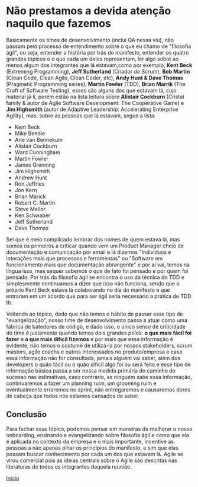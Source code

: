 # Não prestamos a devida atenção naquilo que fazemos

Basicamente os times de desenvolvimento (inclui QA nessa viu), não passam pelo processo de entendimento sobre o que eu chamo de "filosofia ágil", ou seja, entender a história por trás do manifesto, entender os quatro grandes tópicos e o que cada um deles representam, ler algo sobre ao menos algum dos integrantes que lá estavam,como por exemplo, **Kent Beck** (Extreming Programming), **Jeff Sutherland** (Criador do Scrum), **Bob Martin** (Clean Code, Clean Agile, Clean Coder, etc), **Andy Hunt & Dave Thomas** (Pragmatic Programming series), **Martin Fowler** (TDD), **Brian Marrik** (The Craft of Software Testing), esses são alguns dos que estavam lá, cujo material já li, porém estão na lista leitura sobre **Alistair Cockburn** (Cristal family & autor de Agile Software Development: The Cooperative Game) e **Jim Highsmith** (autor de Adaptive Leadership: Accelerating Enterprise Agility), mas, sobre as pessoas que lá estavam, segue a lista: 
- Kent Beck
- Mike Beedle
- Arie van Bennekum
- Alistair Cockburn
- Ward Cunningham
- Martin Fowler
- James Grenning
- Jim Highsmith
- Andrew Hunt
- Ron Jeffries
- Jon Kern
- Brian Marick
- Robert C. Martin
- Steve Mellor
- Ken Schwaber
- Jeff Sutherland
- Dave Thomas

Sei que é meio complicado lembrar dos nomes de quem estava lá, mas somos os primeiros a criticar quando vem um Product Manager cheio de documentação e comunicação por email e lá dizemos "Indivíduos e interações mais que processos e ferramentas" ou "Software em funcionamento mais que documentação abrangente" e por aí vai, temos na língua isso, mas sequer sabemos o que de fato foi pensado e por quem foi pensado. Por trás da filosofia ágil se encontra o uso da técnica do TDD e simplesmente continuamos a dizer que isso não funciona, sendo que o próprio Kent Beck estava lá colaborando no dia do manifesto e que entraram em um acordo que para ser ágil seria necessário a prática de TDD tb.

Voltando ao tópico, dado que não temos o hábito de passar esse tipo de "evangelização", nosso time de desenvolvimento passa a atuar como uma fábrica de batedores  de código, e dado isso, o único senso de criticidade do time é justamente quando temos dois grandes polos: **o que mais fácil foi fazer** e **o que mais difícil fizemos** e por mais que essa informação é evidente, não temos o costume de utilizá-la por nossos stakeholders,  scrum masters, agile coachs e outros interessados no produto/empresa e caso essa informação não for consultada, jamais alguém vai saber, além dos developers o quão fácil ou o quão difícil algo foi ou será feito e esse tipo de informação básica passa a ser nossa medida primária do caminho do sucesso nas estimativas, caso contrário, se ninguém sabe essa informação, continuaremos a fazer um planning ruim, um grooming ruim e eventualmente erraremos no sprint, não entregaremos e causaremos dores de cabeça que todos nós estamos cansados de saber.

## Conclusão

Para fechar esse tópico, podemos pensar em maneiras de melhorar o nosso onboarding, ensinando e evangelizando sobre filosofia ágil e como que ela é aplicada no contexto da empresa e o mais importante, incentive as pessoas a não apenas olhar os princípios do manifesto, e sim que elas possam buscar conhecimento por cada um dos que estavam lá. Agile se virou comercial pois as ideias centrais sobre o Agile são descritas nas literaturas de todos os integrantes daquela reunião.

[Início](https://github.com/thiagomarquessp/dividir-para-conquistar/blob/master/README.md)